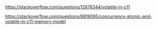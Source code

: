 https://stackoverflow.com/questions/12878344/volatile-in-c11

https://stackoverflow.com/questions/8819095/concurrency-atomic-and-volatile-in-c11-memory-model

